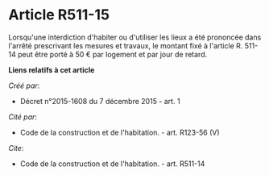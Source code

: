 # Article R511-15

Lorsqu'une interdiction d'habiter ou d'utiliser les lieux a été prononcée dans l'arrêté prescrivant les mesures et travaux,
le montant fixé à l'article R. 511-14 peut être porté à 50 € par logement et par jour de retard.

**Liens relatifs à cet article**

_Créé par_:

  - Décret n°2015-1608 du 7 décembre 2015 - art. 1

_Cité par_:

  - Code de la construction et de l'habitation. - art. R123-56 (V)

_Cite_:

  - Code de la construction et de l'habitation. - art. R511-14
